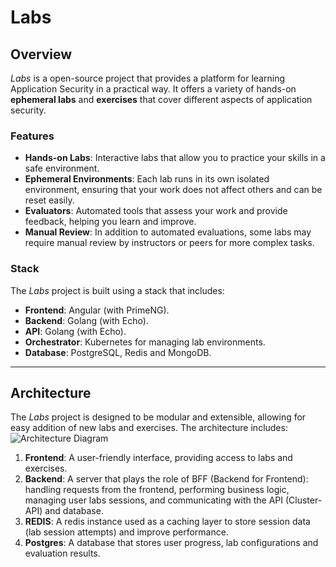 # Labs

## Overview
*Labs* is a open-source project that provides a platform for learning Application Security in a practical way. It offers a variety of hands-on **ephemeral labs** and **exercises** that cover different aspects of application security. 

### Features
- **Hands-on Labs**: Interactive labs that allow you to practice your skills in a safe environment.
- **Ephemeral Environments**: Each lab runs in its own isolated environment, ensuring that your work does not affect others and can be reset easily.
- **Evaluators**: Automated tools that assess your work and provide feedback, helping you learn and improve.
- **Manual Review**: In addition to automated evaluations, some labs may require manual review by instructors or peers for more complex tasks.

### Stack
The *Labs* project is built using a stack that includes:
- **Frontend**: Angular (with PrimeNG).
- **Backend**: Golang (with Echo).
- **API**: Golang (with Echo).
- **Orchestrator**: Kubernetes for managing lab environments.
- **Database**: PostgreSQL, Redis and MongoDB.

--- 
## Architecture
The *Labs* project is designed to be modular and extensible, allowing for easy addition of new labs and exercises. The architecture includes:
![Architecture Diagram](/img/labs/architecture.png)
1. **Frontend**: A user-friendly interface, providing access to labs and exercises.
2. **Backend**: A server that plays the role of BFF (Backend for Frontend): handling requests from the frontend, performing business logic, managing user labs sessions, and communicating with the API (Cluster-API) and database.
3. **REDIS**: A redis instance used as a caching layer to store session data (lab session attempts) and improve performance.
4. **Postgres**: A database that stores user progress, lab configurations and evaluation results.

